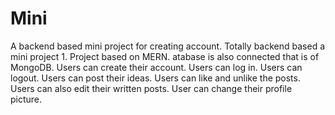 # Mini
 A backend based mini project for creating account.
 Totally backend based a mini project 1. Project based on MERN. atabase is also connected that is of MongoDB. Users can create their account. Users can log in. Users can logout. Users can post their ideas. Users can like and unlike the posts. Users can also edit their written posts. User can change their profile picture.
